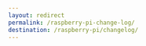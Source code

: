 ```yaml
---
layout: redirect
permalink: /raspberry-pi-change-log/
destination: /raspberry-pi/changelog/
---
```

